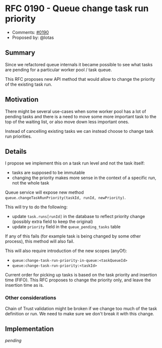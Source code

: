 # RFC 0190 - Queue change task run priority
* Comments: [#0190](https://github.com/taskcluster/taskcluster-rfcs/pull/190)
* Proposed by: @lotas

## Summary

Since we refactored queue internals it became possible to see what tasks are pending for a particular
worker pool / task queue.

This RFC proposes new API method that would allow to change the priority of the existing task run.

## Motivation

There might be several use-cases when some worker pool has a lot of pending tasks and there is a need
to move some more important task to the top of the waiting list, or also move down less important ones.

Instead of cancelling existing tasks we can instead choose to change task run priorities.

## Details

I propose we implement this on a task run level and not the task itself:

* tasks are supposed to be immutable
* changing the priority makes more sense in the context of a specific run, not the whole task

Queue service will expose new method `queue.changeTaskRunPriority(taskId, runId, newPriority)`.

This will try to do the following:

* update `task.runs[runId]` in the database to reflect priority change (possibly extra field to keep the original)
* update `priority` field in the `queue_pending_tasks` table

If any of this fails (for example task is being changed by some other process), this method will also fail.

This will also require introduction of the new scopes (anyOf):

* `queue:change-task-run-priority-in-queue:<taskQueueId>`
* `queue:change-task-run-priority:<taskId>`


Current order for picking up tasks is based on the task priority and insertion time (FIFO).
This RFC proposes to change the priority only, and leave the insertion time as is.


### Other considerations

Chain of Trust validation might be broken if we change too much of the task definition or run.
We need to make sure we don't break it with this change.




## Implementation

_pending_